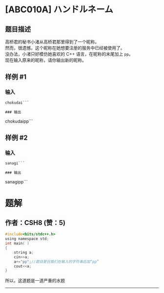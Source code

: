 # [ABC010A] ハンドルネーム

## 题目描述

高桥君的秘书小渚从高桥君那里得到了一个昵称。  
然而，很遗憾，这个昵称在她想要注册的服务中已经被使用了。  
没办法，小渚只好模仿她喜欢的 C++ 语言，在昵称的末尾加上 `pp`。  
现在输入原来的昵称，请你输出新的昵称。

## 样例 #1

### 输入

```
chokudai```

### 输出

```
chokudaipp```

## 样例 #2

### 输入

```
sanagi```

### 输出

```
sanagipp```

# 题解

## 作者：CSH8 (赞：5)

```c
#include<bits/stdc++.h>
using namespace std;
int main( )
{
    string a;
    cin>>a;
    a+="pp";//题目是日我们在输入的字符串后加“pp”
    cout<<a;
}
```
所以，这道题是一道严重的水题

---

